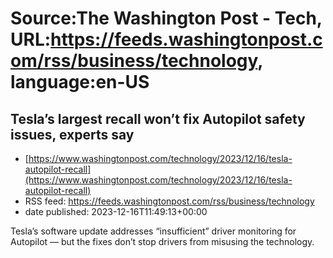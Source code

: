 # Source:The Washington Post - Tech, URL:https://feeds.washingtonpost.com/rss/business/technology, language:en-US

## Tesla’s largest recall won’t fix Autopilot safety issues, experts say
 - [https://www.washingtonpost.com/technology/2023/12/16/tesla-autopilot-recall](https://www.washingtonpost.com/technology/2023/12/16/tesla-autopilot-recall)
 - RSS feed: https://feeds.washingtonpost.com/rss/business/technology
 - date published: 2023-12-16T11:49:13+00:00

Tesla’s software update addresses “insufficient” driver monitoring for Autopilot — but the fixes don’t stop drivers from misusing the technology.

